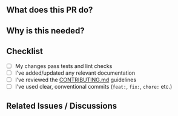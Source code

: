 ## What does this PR do?

<!-- Brief summary of the changes made -->

## Why is this needed?

<!-- Explain the use case, issue, or feature -->

## Checklist

- [ ] My changes pass tests and lint checks
- [ ] I’ve added/updated any relevant documentation
- [ ] I’ve reviewed the [CONTRIBUTING.md](../CONTRIBUTING.md) guidelines
- [ ] I’ve used clear, conventional commits (`feat:`, `fix:`, `chore:` etc.)

## Related Issues / Discussions

<!-- Link to any related issue or prior discussion -->
